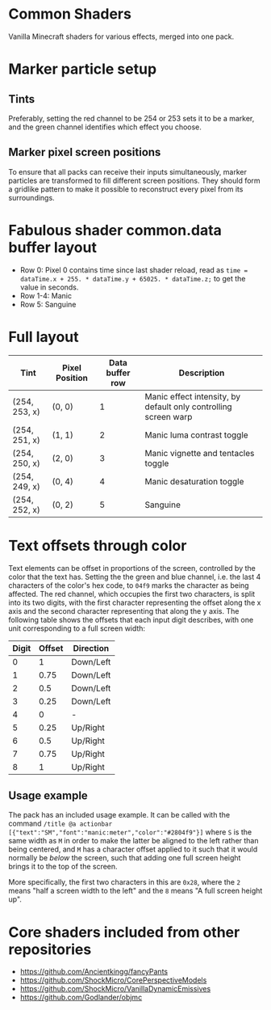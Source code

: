 # Common Shaders
 Vanilla Minecraft shaders for various effects, merged into one pack.

# Marker particle setup
## Tints
Preferably, setting the red channel to be 254 or 253 sets it to be a marker, and the green channel identifies which effect you choose.
## Marker pixel screen positions
To ensure that all packs can receive their inputs simultaneously, marker particles are transformed to fill different screen positions. They should form a gridlike pattern to make it possible to reconstruct every pixel from its surroundings.

# Fabulous shader common.data buffer layout
* Row 0: Pixel 0 contains time since last shader reload, read as `time = dataTime.x + 255. * dataTime.y + 65025. * dataTime.z;` to get the value in seconds.
* Row 1-4: Manic
* Row 5: Sanguine

# Full layout
| Tint          | Pixel Position | Data buffer row | Description                                                     |
|---------------|----------------|-----------------|-----------------------------------------------------------------|
| (254, 253, x) | (0, 0)         | 1               | Manic effect intensity, by default only controlling screen warp |
| (254, 251, x) | (1, 1)         | 2               | Manic luma contrast toggle                                      |
| (254, 250, x) | (2, 0)         | 3               | Manic vignette and tentacles toggle                             |
| (254, 249, x) | (0, 4)         | 4               | Manic desaturation toggle                                       |
| (254, 252, x) | (0, 2)         | 5               | Sanguine                                                        |

# Text offsets through color
Text elements can be offset in proportions of the screen, controlled by the color that the text has. Setting the the green and blue channel, i.e. the last 4 characters of the color's hex code, to `04f9` marks the character as being affected. The red channel, which occupies the first two characters, is split into its two digits, with the first character representing the offset along the x axis and the second character representing that along the y axis. The following table shows the offsets that each input digit describes, with one unit corresponding to a full screen width:

| Digit | Offset | Direction |
|-------|--------|-----------|
| 0     | 1      | Down/Left |
| 1     | 0.75   | Down/Left |
| 2     | 0.5    | Down/Left |
| 3     | 0.25   | Down/Left |
| 4     | 0      | -         |
| 5     | 0.25   | Up/Right  |
| 6     | 0.5    | Up/Right  |
| 7     | 0.75   | Up/Right  |
| 8     | 1      | Up/Right  |

## Usage example
The pack has an included usage example. It can be called with the command
`/title @a actionbar [{"text":"SM","font":"manic:meter","color":"#2804f9"}]`
where `S` is the same width as `M` in order to make the latter be aligned to the left rather than being centered, and `M` has a character offset applied to it such that it would normally be *below* the screen, such that adding one full screen height brings it to the top of the screen.

More specifically, the first two characters in this are `0x28`, where the `2` means "half a screen width to the left" and the `8` means "A full screen height up".

# Core shaders included from other repositories
* https://github.com/Ancientkingg/fancyPants
* https://github.com/ShockMicro/CorePerspectiveModels
* https://github.com/ShockMicro/VanillaDynamicEmissives
* https://github.com/Godlander/objmc
